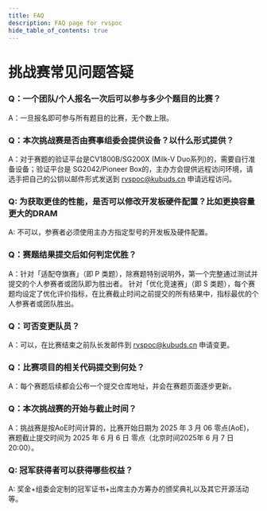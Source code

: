 ```yaml
---
title: FAQ 
description: FAQ page for rvspoc
hide_table_of_contents: true
---
```


# 挑战赛常见问题答疑


### Q：一个团队/个人报名一次后可以参与多少个题目的比赛？

A：一旦报名即可参与所有题目的比赛，无个数上限。 

### Q：本次挑战赛是否由赛事组委会提供设备？以什么形式提供？ 

A：对于赛题的验证平台是CV1800B/SG200X (Milk-V Duo系列)的，需要自行准备设备；验证平台是 SG2042/Pioneer Box的，主办方会提供远程访问环境，请选手把自己的公钥以邮件形式发送到 rvspoc@kubuds.cn 申请远程访问。 

### Q: 为获取更佳的性能，是否可以修改开发板硬件配置？比如更换容量更大的DRAM

A: 不可以，参赛者必须使用主办方指定型号的开发板及硬件配置。

### Q：赛题结果提交后如何判定优胜？ 

A：针对「适配夺旗赛」（即 P 类题），除赛题特别说明外，第一个完整通过测试并提交的个人参赛者或团队即为胜出者。 针对「优化竞速赛」（即 S 类题），每个赛题均设定了优化评价指标，在比赛截止时间之前提交的所有结果中，指标最优的个人参赛者或团队胜出。

### Q：可否变更队员？

A：可以，在比赛结束之前队长发邮件到 rvspoc@kubuds.cn 申请变更。

### Q：比赛项目的相关代码提交到何处？

A：每个赛题后续都会公布一个提交仓库地址，并会在赛题页面逐步更新。

### Q：本次挑战赛的开始与截止时间？

A：挑战赛是按AoE时间计算的，比赛开始日期为 2025 年 3 月 06 零点(AoE)，赛题截止提交时间为 2025 年 6 月 6 日 零点（北京时间2025年 6 月 7 日 20:00）。

### Q: 冠军获得者可以获得哪些权益？

A: 奖金+组委会定制的冠军证书+出席主办方筹办的颁奖典礼以及其它开源活动等。